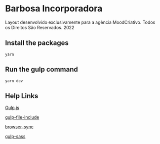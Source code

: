 # Barbosa Incorporadora
Layout desenvolvido exclusivamente para a agência MoodCriativo. Todos os Direitos São Reservados. 2022

## Install the packages
```
yarn
```

## Run the gulp command
```
yarn dev
```

## Help Links

[Gulp.js](http://gulpjs.com/)

[gulp-file-include](https://www.npmjs.com/package/gulp-file-include)

[browser-sync](https://www.browsersync.io/docs/gulp)

[gulp-sass](https://www.npmjs.com/package/gulp-sass)
